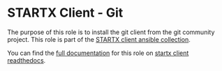 # STARTX Client - Git

The purpose of this role is to install the git client from the git community project.
This role is part of the [STARTX client ansible collection](https://galaxy.ansible.com/startxfr/client).

You can find the [full documentation](https://startx-ansible-client.readthedocs.io/en/latest/roles/git) for this role on [startx client readthedocs](https://startx-ansible-client.readthedocs.io/en/latest).
